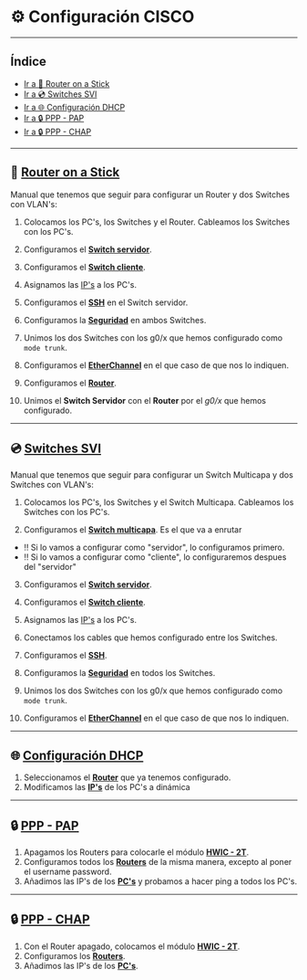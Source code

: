 # ⚙️ Configuración CISCO
---

## Índice

- [Ir a 🛜 Router on a Stick](#-router-on-a-stick)
- [Ir a 💿 Switches SVI](#-switches-svi)
- [Ir a 🌐 Configuración DHCP](#-configuración-dhcp)
- [Ir a 🔒 PPP - PAP](#-ppp---pap)
- [Ir a 🔒 PPP - CHAP](#-ppp---chap)

---
## 🛜 [Router on a Stick](#índice)

Manual que tenemos que seguir para configurar un Router y dos Switches con VLAN's:

1. Colocamos los PC's, los Switches y el Router. Cableamos los Switches con los PC's.

2. Configuramos el **[Switch servidor](servidor.md)**.

3. Configuramos el **[Switch cliente](cliente.md)**.

4. Asignamos las [IP's](ips.md) a los PC's.

5. Configuramos el **[SSH](ssh.md)** en el Switch servidor.

6. Configuramos la **[Seguridad](seguridad.md)** en ambos Switches.

7. Unimos los dos Switches con los g0/x que hemos configurado como `mode trunk`.

8. Configuramos el **[EtherChannel](etherchannel.md)** en el que caso de que nos lo indiquen.

9. Configuramos el **[Router](router.md)**.

10. Unimos el **Switch Servidor** con el **Router** por el *g0/x* que hemos configurado.

---
## 💿 [Switches SVI](#índice)

Manual que tenemos que seguir para configurar un Switch Multicapa y dos Switches con VLAN's:

1. Colocamos los PC's, los Switches y el Switch Multicapa. Cableamos los Switches con los PC's.

2. Configuramos el **[Switch multicapa](multicapasvi.md)**. Es el que va a enrutar 
  - ‼️ Si lo vamos a configurar como "servidor", lo configuramos primero.
  - ‼️ Si lo vamos a configurar como "cliente", lo configuraremos despues del "servidor"

3. Configuramos el **[Switch servidor](servidorsvi.md)**.

4. Configuramos el **[Switch cliente](clientesvi.md)**.

5. Asignamos las [IP's](ips.md) a los PC's.

6. Conectamos los cables que hemos configurado entre los Switches.

7. Configuramos el **[SSH](sshsvi.md)**.

8. Configuramos la **[Seguridad](seguridadsvi.md)** en todos los Switches.

9. Unimos los dos Switches con los g0/x que hemos configurado como `mode trunk`.

10. Configuramos el **[EtherChannel](etherchannelsvi.md)** en el que caso de que nos lo indiquen.
---

## 🌐 [Configuración DHCP](#índice)

1. Seleccionamos el **[Router](routerdhcp.md)** que ya tenemos configurado.
2. Modificamos las **[IP's](ipdhcp.md)** de los PC's a dinámica
---

## 🔒 [PPP - PAP](#índice)

1. Apagamos los Routers para colocarle el módulo **[HWIC - 2T](hwic2t.md)**.
2. Configuramos todos los **[Routers](routerpap.md)** de la misma manera, excepto al poner el username password.
3. Añadimos las IP's de los **[PC's](ips_pcs.md)** y probamos a hacer ping a todos los PC's.
---

## 🔒 [PPP - CHAP](#índice)

1. Con el Router apagado, colocamos el módulo **[HWIC - 2T](hwic2t.md)**.
2. Configuramos los **[Routers](routerchap.md)**.
3. Añadimos las IP's de los **[PC's](ips_pcs.md)**.
